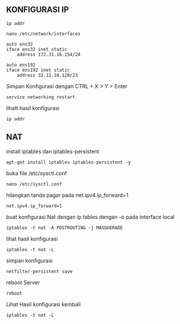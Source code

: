 ## KONFIGURASI IP

```plaintext
ip addr
```

```plaintext
nano /etc/network/interfaces
```

```plaintext
auto ens32 
iface ens32 inet static 
    address 172.31.16.254/24

auto ens192
iface ens192 inet static 
    address 32.12.10.120/23
```

Simpan Konfigurasi dengan CTRL + X > Y > Enter

```plaintext
service networking restart
```

lihatt hasil konfigurasi

```plaintext
ip addr
```

## NAT

install iptables dan iptables-persistent

```plaintext
apt-get install iptables iptables-persistent -y
```

buka file /etc/sysctl.conf

```plaintext
nano /etc/sysctl.conf
```

hilangkan tanda pagar pada net.ipv4.ip\_forward=1

```plaintext
net.ipv4.ip_forward=1
```

buat konfigurasi Nat dengan ip tables dengan -o pada interface local

```plaintext
iptables -t nat -A POSTROUTING -j MASQUERADE
```

lihat hasil konfigurasi 

```plaintext
iptables -t nat -L
```

simpan konfigurasi 

```plaintext
netfilter-persistent save
```

reboot Server

```plaintext
reboot
```

Lihat Hasil konfigurasi kembali

```plaintext
iptables -t nat -L
```